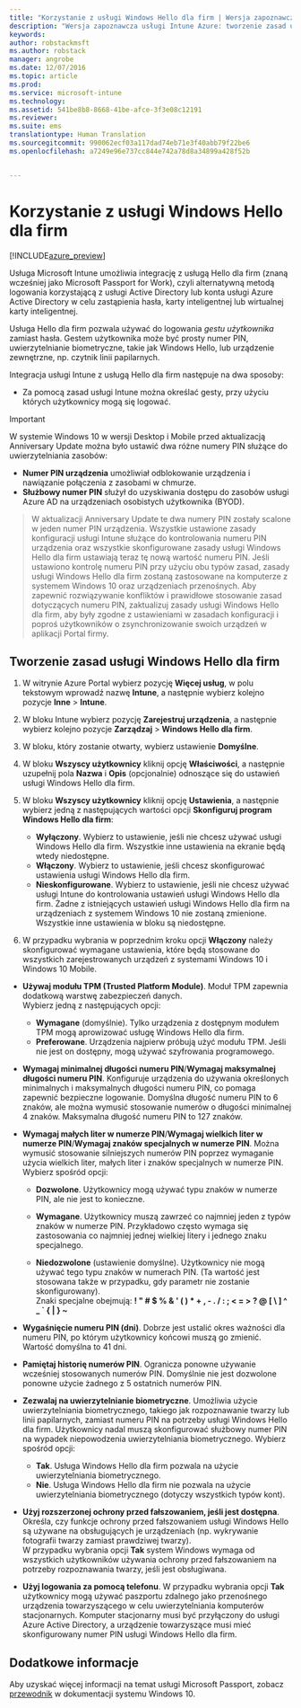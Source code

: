 ```yaml
---
title: "Korzystanie z usługi Windows Hello dla firm | Wersja zapoznawcza usługi Intune Azure | Dokumentacja firmy Microsoft"
description: "Wersja zapoznawcza usługi Intune Azure: tworzenie zasad umożliwiających kontrolę sposobu korzystania z funkcji Windows Hello dla firm na urządzeniach zarządzanych."
keywords: 
author: robstackmsft
ms.author: robstack
manager: angrobe
ms.date: 12/07/2016
ms.topic: article
ms.prod: 
ms.service: microsoft-intune
ms.technology: 
ms.assetid: 541be8b8-8668-41be-afce-3f3e08c12191
ms.reviewer: 
ms.suite: ems
translationtype: Human Translation
ms.sourcegitcommit: 990062ecf03a117dad74eb71e3f40abb79f22be6
ms.openlocfilehash: a7249e96e737cc844e742a78d8a34899a428f52b


---
```


# <a name="use-windows-hello-for-business"></a>Korzystanie z usługi Windows Hello dla firm


[!INCLUDE[azure_preview](../includes/azure_preview.md)]

Usługa Microsoft Intune umożliwia integrację z usługą Hello dla firm (znaną wcześniej jako Microsoft Passport for Work), czyli alternatywną metodą logowania korzystającą z usługi Active Directory lub konta usługi Azure Active Directory w celu zastąpienia hasła, karty inteligentnej lub wirtualnej karty inteligentnej.

Usługa Hello dla firm pozwala używać do logowania *gestu użytkownika* zamiast hasła. Gestem użytkownika może być prosty numer PIN, uwierzytelnianie biometryczne, takie jak Windows Hello, lub urządzenie zewnętrzne, np. czytnik linii papilarnych.

Integracja usługi Intune z usługą Hello dla firm następuje na dwa sposoby:

-   Za pomocą zasad usługi Intune można określać gesty, przy użyciu których użytkownicy mogą się logować.

<!--- -   You can store authentication certificates in the Windows Hello for Business key storage provider (KSP). For more information, see [Secure resource access with certificate profiles in Microsoft Intune](secure-resource-access-with-certificate-profiles.md). --->

> [!IMPORTANT]
> W systemie Windows 10 w wersji Desktop i Mobile przed aktualizacją Anniversary Update można było ustawić dwa różne numery PIN służące do uwierzytelniania zasobów:
- **Numer PIN urządzenia** umożliwiał odblokowanie urządzenia i nawiązanie połączenia z zasobami w chmurze.
- **Służbowy numer PIN** służył do uzyskiwania dostępu do zasobów usługi Azure AD na urządzeniach osobistych użytkownika (BYOD).

>W aktualizacji Anniversary Update te dwa numery PIN zostały scalone w jeden numer PIN urządzenia.
Wszystkie ustawione zasady konfiguracji usługi Intune służące do kontrolowania numeru PIN urządzenia oraz wszystkie skonfigurowane zasady usługi Windows Hello dla firm ustawiają teraz tę nową wartość numeru PIN.
Jeśli ustawiono kontrolę numeru PIN przy użyciu obu typów zasad, zasady usługi Windows Hello dla firm zostaną zastosowane na komputerze z systemem Windows 10 oraz urządzeniach przenośnych.
Aby zapewnić rozwiązywanie konfliktów i prawidłowe stosowanie zasad dotyczących numeru PIN, zaktualizuj zasady usługi Windows Hello dla firm, aby były zgodne z ustawieniami w zasadach konfiguracji i poproś użytkowników o zsynchronizowanie swoich urządzeń w aplikacji Portal firmy.



## <a name="create-a-windows-hello-for-business-policy"></a>Tworzenie zasad usługi Windows Hello dla firm

1.  W witrynie Azure Portal wybierz pozycję **Więcej usług**, w polu tekstowym wprowadź nazwę **Intune**, a następnie wybierz kolejno pozycje **Inne** > **Intune**.

2.  W bloku Intune wybierz pozycję **Zarejestruj urządzenia**, a następnie wybierz kolejno pozycje **Zarządzaj** > **Windows Hello dla firm**.

3.  W bloku, który zostanie otwarty, wybierz ustawienie **Domyślne**.

4.  W bloku **Wszyscy użytkownicy** kliknij opcję **Właściwości**, a następnie uzupełnij pola **Nazwa** i **Opis** (opcjonalnie) odnoszące się do ustawień usługi Windows Hello dla firm.

5. W bloku **Wszyscy użytkownicy** kliknij opcję **Ustawienia**, a następnie wybierz jedną z następujących wartości opcji **Skonfiguruj program Windows Hello dla firm**:

    - **Wyłączony**. Wybierz to ustawienie, jeśli nie chcesz używać usługi Windows Hello dla firm. Wszystkie inne ustawienia na ekranie będą wtedy niedostępne.
    - **Włączony**. Wybierz to ustawienie, jeśli chcesz skonfigurować ustawienia usługi Windows Hello dla firm.
    - **Nieskonfigurowane**. Wybierz to ustawienie, jeśli nie chcesz używać usługi Intune do kontrolowania ustawień usługi Windows Hello dla firm. Żadne z istniejących ustawień usługi Windows Hello dla firm na urządzeniach z systemem Windows 10 nie zostaną zmienione. Wszystkie inne ustawienia w bloku są niedostępne.

6.  W przypadku wybrania w poprzednim kroku opcji **Włączony** należy skonfigurować wymagane ustawienia, które będą stosowane do wszystkich zarejestrowanych urządzeń z systemami Windows 10 i Windows 10 Mobile.

 - **Używaj modułu TPM (Trusted Platform Module)**. Moduł TPM zapewnia dodatkową warstwę zabezpieczeń danych.<br>Wybierz jedną z następujących opcji:

     - **Wymagane** (domyślnie). Tylko urządzenia z dostępnym modułem TPM mogą aprowizować usługę Windows Hello dla firm.
     - **Preferowane**. Urządzenia najpierw próbują użyć modułu TPM. Jeśli nie jest on dostępny, mogą używać szyfrowania programowego.

 - **Wymagaj minimalnej długości numeru PIN**/**Wymagaj maksymalnej długości numeru PIN**. Konfiguruje urządzenia do używania określonych minimalnych i maksymalnych długości numeru PIN, co pomaga zapewnić bezpieczne logowanie. Domyślna długość numeru PIN to 6 znaków, ale można wymusić stosowanie numerów o długości minimalnej 4 znaków. Maksymalna długość numeru PIN to 127 znaków.

 - **Wymagaj małych liter w numerze PIN**/**Wymagaj wielkich liter w numerze PIN**/**Wymagaj znaków specjalnych w numerze PIN**. Można wymusić stosowanie silniejszych numerów PIN poprzez wymaganie użycia wielkich liter, małych liter i znaków specjalnych w numerze PIN. Wybierz spośród opcji:

     - **Dozwolone**. Użytkownicy mogą używać typu znaków w numerze PIN, ale nie jest to konieczne.
    
     - **Wymagane**. Użytkownicy muszą zawrzeć co najmniej jeden z typów znaków w numerze PIN. Przykładowo często wymaga się zastosowania co najmniej jednej wielkiej litery i jednego znaku specjalnego.

     - **Niedozwolone** (ustawienie domyślne). Użytkownicy nie mogą używać tego typu znaków w numerach PIN. (Ta wartość jest stosowana także w przypadku, gdy parametr nie zostanie skonfigurowany).<br>Znaki specjalne obejmują: **! " # $ % &amp; ' ( ) &#42; + , - . / : ; &lt; = &gt; ? @ [ \ ] ^ _ &#96; { &#124; } ~**

 - **Wygaśnięcie numeru PIN (dni)**. Dobrze jest ustalić okres ważności dla numeru PIN, po którym użytkownicy końcowi muszą go zmienić. Wartość domyślna to 41 dni.

 - **Pamiętaj historię numerów PIN**. Ogranicza ponowne używanie wcześniej stosowanych numerów PIN. Domyślnie nie jest dozwolone ponowne użycie żadnego z 5 ostatnich numerów PIN.

 - **Zezwalaj na uwierzytelnianie biometryczne**. Umożliwia użycie uwierzytelniania biometrycznego, takiego jak rozpoznawanie twarzy lub linii papilarnych, zamiast numeru PIN na potrzeby usługi Windows Hello dla firm. Użytkownicy nadal muszą skonfigurować służbowy numer PIN na wypadek niepowodzenia uwierzytelniania biometrycznego. Wybierz spośród opcji:

     - **Tak**. Usługa Windows Hello dla firm pozwala na użycie uwierzytelniania biometrycznego.
     - **Nie**. Usługa Windows Hello dla firm nie pozwala na użycie uwierzytelniania biometrycznego (dotyczy wszystkich typów kont).

 - **Użyj rozszerzonej ochrony przed fałszowaniem, jeśli jest dostępna**. Określa, czy funkcje ochrony przed fałszowaniem usługi Windows Hello są używane na obsługujących je urządzeniach (np. wykrywanie fotografii twarzy zamiast prawdziwej twarzy).<br>W przypadku wybrania opcji **Tak** system Windows wymaga od wszystkich użytkowników używania ochrony przed fałszowaniem na potrzeby rozpoznawania twarzy, jeśli jest obsługiwana.

 - **Użyj logowania za pomocą telefonu**. W przypadku wybrania opcji **Tak** użytkownicy mogą używać paszportu zdalnego jako przenośnego urządzenia towarzyszącego w celu uwierzytelniania komputerów stacjonarnych. Komputer stacjonarny musi być przyłączony do usługi Azure Active Directory, a urządzenie towarzyszące musi mieć skonfigurowany numer PIN usługi Windows Hello dla firm.


## <a name="further-information"></a>Dodatkowe informacje
Aby uzyskać więcej informacji na temat usługi Microsoft Passport, zobacz [przewodnik](https://technet.microsoft.com/library/mt589441.aspx) w dokumentacji systemu Windows 10.



<!--HONumber=Feb17_HO1-->


